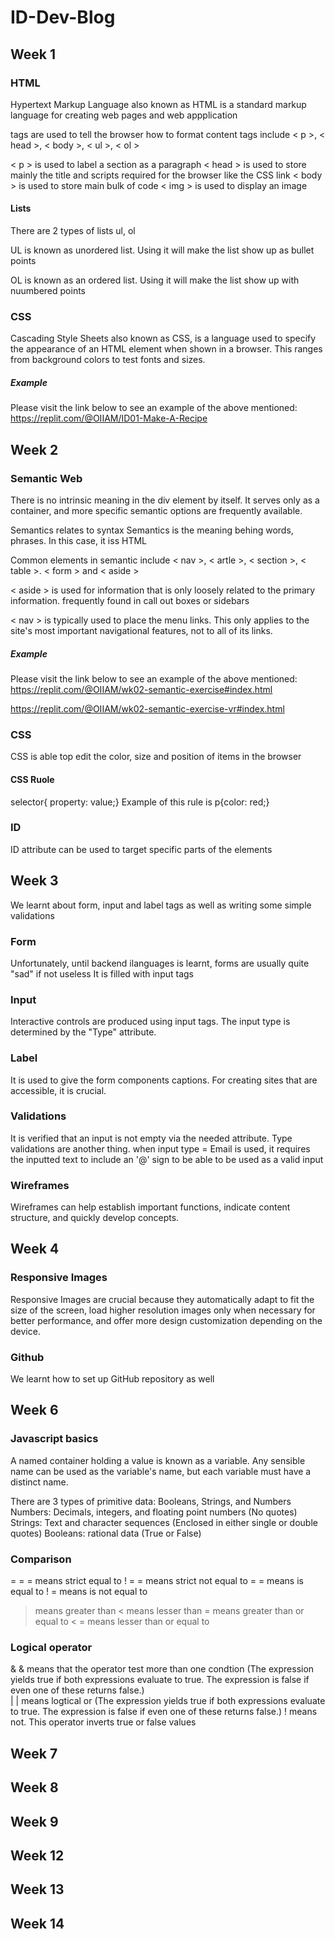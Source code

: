 # ID-Dev-Blog

## Week 1

### HTML

Hypertext Markup Language also known as HTML is a standard markup language for creating web pages and web appplication

tags are used to tell the browser how to format content
tags include < p >, < head >, < body >, < ul >, < ol >

< p > is used to label a section as a paragraph
< head > is used to store mainly the title and scripts required for the browser like the CSS link
< body > is used to store main bulk of code
< img > is used to display an image

#### Lists

There are 2 types of lists ul, ol

UL is known as unordered list. Using it will make the list show up as bullet points

OL is known as an ordered list. Using it will make the list show up with nuumbered points

### CSS

Cascading Style Sheets also known as CSS, is a language used to specify the appearance of an HTML element when shown in a browser.
This ranges from background colors to test fonts and sizes.

##### Example

Please visit the link below to see an example of the above mentioned:
https://replit.com/@OIIAM/ID01-Make-A-Recipe

## Week 2

### Semantic Web

There is no intrinsic meaning in the div element by itself. It serves only as a container, and more specific semantic options are frequently available.

Semantics relates to syntax
Semantics is the meaning behing words, phrases. In this case, it iss HTML

Common elements in semantic include < nav >, < artle >, < section >, < table >. < form > and < aside >

< aside > is used for information that is only loosely related to the primary information. frequently found in call out boxes or sidebars

< nav > is typically used to place the menu links. This only applies to the site's most important navigational features, not to all of its links.

##### Example

Please visit the link below to see an example of the above mentioned:
https://replit.com/@OIIAM/wk02-semantic-exercise#index.html

https://replit.com/@OIIAM/wk02-semantic-exercise-vr#index.html

### CSS

CSS is able top edit the color, size and position of items in the browser

#### CSS Ruole

selector{ property: value;}
Example of this rule is p{color: red;}

### ID

ID attribute can be used to target specific parts of the elements

## Week 3

We learnt about form, input and label tags as well as writing some simple validations

### Form

Unfortunately, until backend ilanguages is learnt, forms are usually quite "sad" if not useless
It is filled with input tags

### Input

Interactive controls are produced using input tags. The input type is determined by the "Type" attribute.

### Label

It is used to give the form components captions. For creating sites that are accessible, it is crucial.

### Validations

It is verified that an input is not empty via the needed attribute. Type validations are another thing.
when input type = Email is used, it requires the inputted text to include an '@' sign to be able to be used as a valid input

### Wireframes

Wireframes can help establish important functions, indicate content structure, and quickly develop concepts.

## Week 4

### Responsive Images

Responsive Images are crucial because they automatically adapt to fit the size of the screen, load higher resolution images only when necessary for better performance, and offer more design customization depending on the device.

### Github

We learnt how to set up GitHub repository as well

## Week 6

### Javascript basics

A named container holding a value is known as a variable.
Any sensible name can be used as the variable's name, but each variable must have a distinct name.

There are 3 types of primitive data: Booleans, Strings, and Numbers
Numbers: Decimals, integers, and floating point numbers (No quotes)
Strings: Text and character sequences (Enclosed in either single or double quotes)
Booleans: rational data (True or False)

### Comparison

= = = means strict equal to
! = = means strict not equal to
= = means is equal to
! = means is not equal to

> means greater than
> < means lesser than
> = means greater than or equal to
> < = means lesser than or equal to

### Logical operator

& & means that the operator test more than one condtion (The expression yields true if both expressions evaluate to true. The expression is false if even one of these returns false.)\
| | means logtical or (The expression yields true if both expressions evaluate to true. The expression is false if even one of these returns false.)
! means not. This operator inverts true or false values

## Week 7

## Week 8

## Week 9

## Week 12

## Week 13

## Week 14
